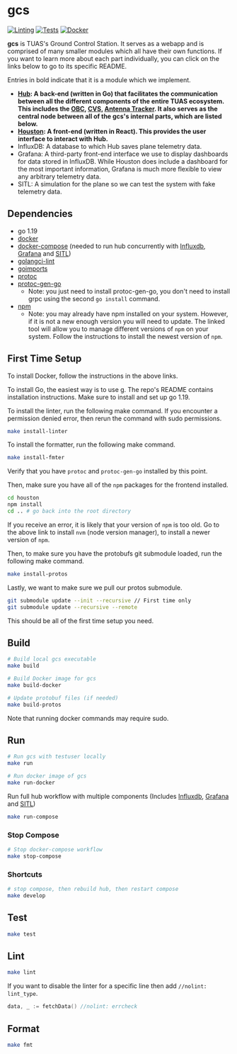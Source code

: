 # gcs

[![Linting](https://github.com/tritonuas/gcs/workflows/Linting/badge.svg)](https://github.com/tritonuas/gcs/actions?query=workflow%3ALinting)
[![Tests](https://github.com/tritonuas/gcs/workflows/Tests/badge.svg)](https://github.com/tritonuas/gcs/actions?query=workflow%3ATests)
[![Docker](https://github.com/tritonuas/gcs/workflows/Docker/badge.svg)](https://github.com/tritonuas/gcs/actions?query=workflow%3ADocker)

**gcs** is TUAS's Ground Control Station. It serves as a webapp and is comprised of many smaller modules which all have their own functions. If you want to learn more about each part individually, you can click on the links below to go to its specific README. 

Entries in bold indicate that it is a module which we implement.

- **[Hub](/internal/README.md): A back-end (written in Go) that facilitates the communication between all the different components of the entire TUAS ecosystem. This includes the [OBC](), [CVS](https://github.com/tritonuas/computer-vision-server), [Antenna Tracker](https://github.com/tritonuas/antenna-tracker). It also serves as the central node between all of the gcs's internal parts, which are listed below.**
- **[Houston](/static/README.md): A front-end (written in React). This provides the user interface to interact with Hub.**
- InfluxDB: A database to which Hub saves plane telemetry data.
- Grafana: A third-party front-end interface we use to display dashboards for data stored in InfluxDB. While Houston does include a dashboard for the most important information, Grafana is much more flexible to view any arbitrary telemetry data.
- SITL: A simulation for the plane so we can test the system with fake telemetry data.

## Dependencies

- go 1.19
- [docker](https://docs.docker.com/engine/install/)
- [docker-compose](https://docs.docker.com/compose/install/) (needed to run hub concurrently with [Influxdb](https://www.influxdata.com/products/influxdb/), [Grafana](https://grafana.com/oss/grafana/) and [SITL](https://github.com/tritonuas/ottopilot))
- [golangci-lint](https://github.com/golangci/golangci-lint)
- [goimports](https://pkg.go.dev/golang.org/x/tools/cmd/goimports)
- [protoc](https://grpc.io/docs/protoc-installation/)
- [protoc-gen-go](https://grpc.io/docs/languages/go/quickstart/)
    - Note: you just need to install protoc-gen-go, you don't need to install grpc using the second `go install` command.
- [npm](https://github.com/nvm-sh/nvm#install--update-script)
    - Note: you may already have npm installed on your system. However, if it is not a new enough version you will need to update. The linked tool will allow you to manage different versions of `npm` on your system. Follow the instructions to install the newest version of `npm`.

## First Time Setup

To install Docker, follow the instructions in the above links. 

To install Go, the easiest way is to use [g](https://github.com/stefanmaric/g). The repo's 
README contains installation instructions. Make sure to install and set up go 1.19. 

To install the linter, run the following make command. If you encounter a permission denied error, 
then rerun the command with sudo permissions.

```sh
make install-linter
```

To install the formatter, run the following make command.

```sh
make install-fmter
```

Verify that you have `protoc` and `protoc-gen-go` installed by this point.

Then, make sure you have all of the `npm` packages for the frontend installed.

```sh
cd houston
npm install
cd .. # go back into the root directory
```

If you receive an error, it is likely that your version of `npm` is too old. Go to the above link to install `nvm` (node version manager), to install a newer version of `npm`.

Then, to make sure you have the protobufs git submodule loaded, run the following make command.

```sh
make install-protos
```

Lastly, we want to make sure we pull our protos submodule.
```sh
git submodule update --init --recursive // First time only
git submodule update --recursive --remote
```

This should be all of the first time setup you need. 

## Build

``` sh
# Build local gcs executable
make build

# Build Docker image for gcs 
make build-docker

# Update protobuf files (if needed)
make build-protos
```

Note that running docker commands may require sudo. 

## Run

``` sh
# Run gcs with testuser locally
make run

# Run docker image of gcs 
make run-docker
```

Run full hub workflow with multiple components (Includes [Influxdb](https://www.influxdata.com/products/influxdb/), [Grafana](https://grafana.com/oss/grafana/) and [SITL](https://github.com/tritonuas/ottopilot))
``` sh
make run-compose
```

### Stop Compose
``` sh
# Stop docker-compose workflow
make stop-compose
```

### Shortcuts
``` sh
# stop compose, then rebuild hub, then restart compose
make develop
```

## Test

```sh
make test
```

## Lint

```sh
make lint
```

If you want to disable the linter for a specific line then add `//nolint: lint_type`.
```go
data, _ := fetchData() //nolint: errcheck
```

## Format

```sh
make fmt
```

